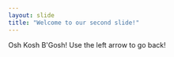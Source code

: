 ```yaml
---
layout: slide
title: "Welcome to our second slide!"
---
```

Osh Kosh B'Gosh!
Use the left arrow to go back!
